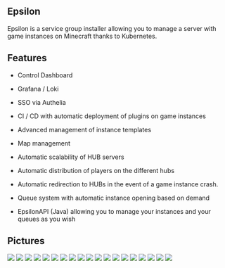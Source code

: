 ## Epsilon
Epsilon is a service group installer allowing you to manage a server with game instances on Minecraft thanks to Kubernetes.

## Features

  - Control Dashboard
  - Grafana / Loki
  - SSO via Authelia

  - CI / CD with automatic deployment of plugins on game instances

  - Advanced management of instance templates
  - Map management
 
  - Automatic scalability of HUB servers
  - Automatic distribution of players on the different hubs
  - Automatic redirection to HUBs in the event of a game instance crash.
  - Queue system with automatic instance opening based on demand
 
  - EpsilonAPI (Java) allowing you to manage your instances and your queues as you wish

## Pictures
![](https://github.com/Epsilon-APP/.github-private/blob/main/01.png)
![](https://github.com/Epsilon-APP/.github-private/blob/main/02.png)
![](https://github.com/Epsilon-APP/.github-private/blob/main/03.png)
![](https://github.com/Epsilon-APP/.github-private/blob/main/04.png)
![](https://github.com/Epsilon-APP/.github-private/blob/main/05.png)
![](https://github.com/Epsilon-APP/.github-private/blob/main/06.png)
![](https://github.com/Epsilon-APP/.github-private/blob/main/07.png)
![](https://github.com/Epsilon-APP/.github-private/blob/main/08.png)
![](https://github.com/Epsilon-APP/.github-private/blob/main/09.png)
![](https://github.com/Epsilon-APP/.github-private/blob/main/10.png)
![](https://github.com/Epsilon-APP/.github-private/blob/main/11.png)
![](https://github.com/Epsilon-APP/.github-private/blob/main/12.png)
![](https://github.com/Epsilon-APP/.github-private/blob/main/13.png)
![](https://github.com/Epsilon-APP/.github-private/blob/main/14.png)
![](https://github.com/Epsilon-APP/.github-private/blob/main/15.png)
![](https://github.com/Epsilon-APP/.github-private/blob/main/16.png)
![](https://github.com/Epsilon-APP/.github-private/blob/main/17.png)
![](https://github.com/Epsilon-APP/.github-private/blob/main/18.png)
![](https://github.com/Epsilon-APP/.github-private/blob/main/19.png)
